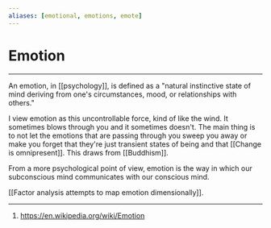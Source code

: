 ```yaml
---
aliases: [emotional, emotions, emote]
---
```

# Emotion
---
An emotion, in [[psychology]], is defined as a "natural instinctive state of mind deriving from one's circumstances, mood, or relationships with others."

I view emotion as this uncontrollable force, kind of like the wind. It sometimes blows through you and it sometimes doesn't. The main thing is to not let the emotions that are passing through you sweep you away or make you forget that they're just transient states of being and that [[Change is omnipresent]]. This draws from [[Buddhism]]. 

From a more psychological point of view, emotion is the way in which our subconscious mind communicates with our conscious mind. 

[[Factor analysis attempts to map emotion dimensionally]]. 

---
1. https://en.wikipedia.org/wiki/Emotion